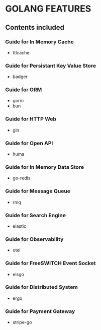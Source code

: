 # GOLANG FEATURES

## Contents included

### Guide for In Memory Cache

- ttlcache

### Guide for Persistant Key Value Store

- badger

### Guide for ORM

- gorm
- bun

### Guide for HTTP Web

- gin

### Guide for Open API

- huma

### Guide for In Memory Data Store

- go-redis

### Guide for Message Queue

- rmq

### Guide for Search Engine

- elastic

### Guide for Observability

- otel

### Guide for FreeSWITCH Event Socket

- elsgo

### Guide for Distributed System

- ergo

### Guide for Payment Gateway

- stripe-go
